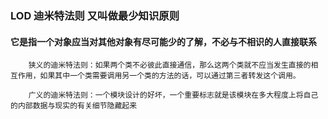 ### LOD 迪米特法则 又叫做最少知识原则
#### 它是指一个对象应当对其他对象有尽可能少的了解，不必与不相识的人直接联系
        
        狭义的迪米特法则：如果两个类不必彼此直接通信，那么这两个类就不应当发生直接的相互作用，如果其中一个类需要调用另一个类的方法的话，可以通过第三者转发这个调用。
        
        广义的迪米特法则：一个模块设计的好坏，一个重要标志就是该模块在多大程度上将自己的内部数据与现实的有关细节隐藏起来
        